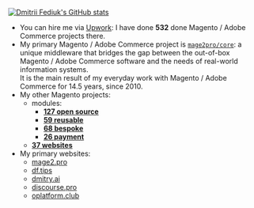 [![Dmitrii Fediuk's GitHub stats](https://github-readme-stats.vercel.app/api?username=dmitrii-fediuk&show_icons=true&hide=stars,prs&count_private=true&hide_rank=true&hide_title=true&include_all_commits=true)](https://github.com/anuraghazra/github-readme-stats)

- You can hire me via [Upwork](https://www.upwork.com/fl/mage2pro): I have done **532** done Magento / Adobe Commerce projects there.
- My primary Magento / Adobe Commerce project is [`mage2pro/core`](https://github.com/mage2pro/core): a unique middleware that bridges the gap between the out-of-box Magento / Adobe Commerce software and the needs of real-world information systems.     
It is the main result of my everyday work with Magento / Adobe Commerce for 14.5 years, since 2010.
- My other Magento projects:
  - modules:
    - [**127 open source**](https://github.com/topics/mage2pro-module-ready)
    - [**59 reusable**](https://github.com/topics/mage2pro-module-reusable)
    - [**68 bespoke**](https://github.com/topics/mage2pro-module-bespoke)
    - [**26 payment**](https://github.com/topics/mage2pro-payment)
  - [**37 websites**](https://github.com/topics/mage2pro-site)
- My primary websites:
  - [mage2.pro](https://mage2.pro?order=views)
  - [df.tips](https://df.tips?order=views)
  - [dmitry.ai](https://dmitry.ai?order=views)
  - [discourse.pro](https://discourse.pro?order=views)
  - [oplatform.club](https://oplatform.club?order=views)